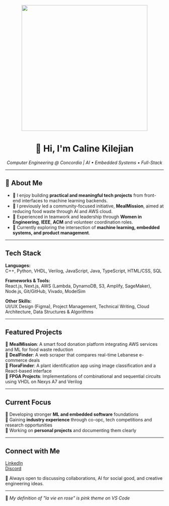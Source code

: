 <p align="center">
  <img src="https://media4.giphy.com/media/v1.Y2lkPTc5MGI3NjExZ2p2YWcydmNpM3lpaDh4NDZlejRtaHBoeDlhMGg1OGczYTViMGd2cCZlcD12MV9pbnRlcm5hbF9naWZfYnlfaWQmY3Q/LBPi9kAlVrYkf4bmPs/giphy.gif" width="400"/>
</p>

<h1 align="center">🩷 Hi, I'm Caline Kilejian </h1>
<p align="center">
  <em>Computer Engineering @ Concordia | AI • Embedded Systems • Full-Stack</em>
</p>

---

## 🩷 About Me

- 🌸 I enjoy building **practical and meaningful tech projects** from front-end interfaces to machine learning backends.
- 🌸 I previously led a community-focused initiative, **MealMission**, aimed at reducing food waste through AI and AWS cloud.
- 🌸 Experienced in teamwork and leadership through **Women in Engineering**, **IEEE**, **ACM** and volunteer coordination roles.
- 🌸 Currently exploring the intersection of **machine learning, embedded systems, and product management**.

---

## Tech Stack

**Languages:**  
C++, Python, VHDL, Verilog, JavaScript, Java, TypeScript, HTML/CSS, SQL  

**Frameworks & Tools:**  
React.js, Next.js, AWS (Lambda, DynamoDB, S3, Amplify, SageMaker), Node.js, Git/GitHub, Vivado, ModelSim  

**Other Skills:**  
UI/UX Design (Figma), Project Management, Technical Writing, Cloud Architecture, Data Structures & Algorithms  

---

## Featured Projects

🩷 **MealMission**: A smart food donation platform integrating AWS services and ML for food waste reduction  
🩷 **DealFinder**: A web scraper that compares real-time Lebanese e-commerce deals  
🩷 **FloraFinder**: A plant identification app using image classification and a React-based interface  
🩷 **FPGA Projects**: Implementations of combinational and sequential circuits using VHDL on Nexys A7 and Verilog 

---

## Current Focus

🩷 Developing stronger **ML and embedded software** foundations  
🩷 Gaining **industry experience** through co-opc, tech competitions and research opportunities  
🩷 Working on **personal projects** and documenting them clearly  

---

## Connect with Me

[LinkedIn](https://www.linkedin.com/in/caline-kilejian-974b40327/)  
[Discord](https://discordapp.com/users/caline_k)  

🩷 Always open to discussing collaborations, AI for social good, and creative engineering ideas.

---

🩷 _My definition of "la vie en rose" is pink theme on VS Code_  
